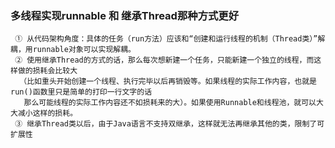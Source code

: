 ### 多线程实现runnable 和 继承Thread那种方式更好

     ① 从代码架构角度：具体的任务（run方法）应该和“创建和运行线程的机制（Thread类）”解耦，用runnable对象可以实现解耦。
     ② 使用继承Thread的方式的话，那么每次想新建一个任务，只能新建一个独立的线程，而这样做的损耗会比较大
      （比如重头开始创建一个线程、执行完毕以后再销毁等。如果线程的实际工作内容，也就是run()函数里只是简单的打印一行文字的话
       那么可能线程的实际工作内容还不如损耗来的大）。如果使用Runnable和线程池，就可以大大减小这样的损耗。
     ③ 继承Thread类以后，由于Java语言不支持双继承，这样就无法再继承其他的类，限制了可扩展性

    